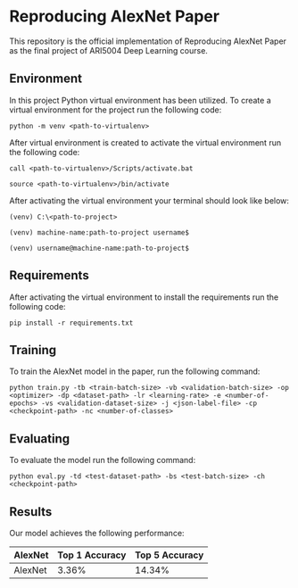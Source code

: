 # Reproducing AlexNet Paper

This repository is the official implementation of Reproducing AlexNet Paper as the final project of ARI5004 Deep Learning course.

## Environment

In this project Python virtual environment has been utilized. To create a virtual environment for the project run the following code:

```virtualenv
python -m venv <path-to-virtualenv>
```

After virtual environment is created to activate the virtual environment run the following code:

```windows
call <path-to-virtualenv>/Scripts/activate.bat
```

```linux&macos
source <path-to-virtualenv>/bin/activate
```

After activating the virtual environment your terminal should look like below:

```terminal-windows
(venv) C:\<path-to-project>
```

```terminal-macos
(venv) machine-name:path-to-project username$
```

```terminal-linux
(venv) username@machine-name:path-to-project$
```

## Requirements

After activating the virtual environment to install the requirements run the following code:

```setup
pip install -r requirements.txt
```

## Training

To train the AlexNet model in the paper, run the following command:

```train
python train.py -tb <train-batch-size> -vb <validation-batch-size> -op <optimizer> -dp <dataset-path> -lr <learning-rate> -e <number-of-epochs> -vs <validation-dataset-size> -j <json-label-file> -cp <checkpoint-path> -nc <number-of-classes>
```

## Evaluating

To evaluate the model run the following command:

```eval
python eval.py -td <test-dataset-path> -bs <test-batch-size> -ch <checkpoint-path>
```

## Results

Our model achieves the following performance:

| AlexNet            | Top 1 Accuracy  | Top 5 Accuracy |
| ------------------ |---------------- | -------------- |
| AlexNet            |     3.36%       |      14.34%    |
